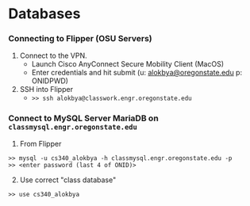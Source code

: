 # Databases

### Connecting to Flipper (OSU Servers)
1. Connect to the VPN.
    - Launch Cisco AnyConnect Secure Mobility Client (MacOS)
    - Enter credentials and hit submit (u: alokbya@oregonstate.edu p: ONIDPWD)
2. SSH into Flipper
    - `>> ssh alokbya@classwork.engr.oregonstate.edu`


### Connect to MySQL Server MariaDB on `classmysql.engr.oregonstate.edu`
1. From Flipper
```
>> mysql -u cs340_alokbya -h classmysql.engr.oregonstate.edu -p
>> <enter password (last 4 of ONID)>
```

2. Use correct "class database"
```
>> use cs340_alokbya
```